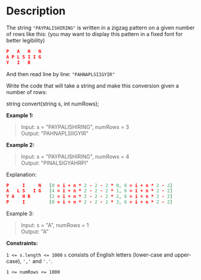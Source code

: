 # Description

The string `"PAYPALISHIRING"` is written in a zigzag pattern on a given number of rows like this: (you may want to display this pattern in a fixed font for better legibility)

```json
P   A   H   N
A P L S I I G
Y   I   R
```

And then read line by line: `"PAHNAPLSIIGYIR"`

Write the code that will take a string and make this conversion given a number of rows:

string convert(string s, int numRows);

**Example 1:**

>Input: s = "PAYPALISHIRING", numRows = 3\
>Output: "PAHNAPLSIIGYIR"

**Example 2:**

>Input: s = "PAYPALISHIRING", numRows = 4\
>Output: "PINALSIGYAHRPI"

Explanation:

```json
P     I     N   [0 = i + n * 2 - 2 - 2 * 0, 6 = i + n * 2 - 2]
A   L S   I G   [4 = i + n * 2 - 2 - 2 * 1, 6 = i + n * 2 - 2]
Y A   H R       [2 = i + n * 2 - 2 - 2 * 2, 6 = i + n * 2 - 2]
P     I         [0 = i + n * 2 - 2 - 2 * 3, 6 = i + n * 2 - 2]
```

Example 3:

>Input: s = "A", numRows = 1\
>Output: "A"

**Constraints:**

`1 <= s.length <= 1000`
`s` consists of English letters (lower-case and upper-case), `','` and `'.'`.

`1 <= numRows <= 1000`
